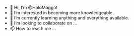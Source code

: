 - 👋 Hi, I’m @HaloMaggot
- 👀 I’m interested in becoming more knowledgeable.
- 🌱 I’m currently learning anything and everything available.
- 💞️ I’m looking to collaborate on ...
- 📫 How to reach me ...

<!---
HaloMaggot/HaloMaggot is a ✨ special ✨ repository because its `README.md` (this file) appears on your GitHub profile.
You can click the Preview link to take a look at your changes.
--->
